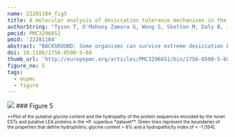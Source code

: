 ```yaml
---
name: 22281184_fig5
title: A molecular analysis of desiccation tolerance mechanisms in the anhydrobiotic nematode Panagrolaimus superbus using expressed sequenced tags.
authorString: "Tyson T, O'Mahony Zamora G, Wong S, Skelton M, Daly B, Jones JT, Mulvihill ED, Elsworth B, Phillips M, Blaxter M, Burnell AM."
pmcid: PMC3296651
pmid: '22281184'
abstract: "BACKGROUND: Some organisms can survive extreme desiccation by entering into a state of suspended animation known as anhydrobiosis. Panagrolaimus superbus is a free-living anhydrobiotic nematode that can survive rapid environmental desiccation. The mechanisms that P. superbus uses to combat the potentially lethal effects of cellular dehydration may include the constitutive and inducible expression of protective molecules, along with behavioural and/or morphological adaptations that slow the rate of cellular water loss. In addition, inducible repair and revival programmes may also be required for successful rehydration and recovery from anhydrobiosis. RESULTS: To identify constitutively expressed candidate anhydrobiotic genes we obtained 9,216 ESTs from an unstressed mixed stage population of P. superbus. We derived 4,009 unigenes from these ESTs. These unigene annotations and sequences can be accessed at http://www.nematodes.org/nembase4/species_info.php?species=PSC. We manually annotated a set of 187 constitutively expressed candidate anhydrobiotic genes from P. superbus. Notable among those is a putative lineage expansion of the lea (late embryogenesis abundant) gene family. The most abundantly expressed sequence was a member of the nematode specific sxp/ral-2 family that is highly expressed in parasitic nematodes and secreted onto the surface of the nematodes' cuticles. There were 2,059 novel unigenes (51.7% of the total), 149 of which are predicted to encode intrinsically disordered proteins lacking a fixed tertiary structure. One unigene may encode an exo-β-1,3-glucanase (GHF5 family), most similar to a sequence from Phytophthora infestans. GHF5 enzymes have been reported from several species of plant parasitic nematodes, with horizontal gene transfer (HGT) from bacteria proposed to explain their evolutionary origin. This P. superbus sequence represents another possible HGT event within the Nematoda. The expression of five of the 19 putative stress response genes tested was upregulated in response to desiccation. These were the antioxidants glutathione peroxidase, dj-1 and 1-Cys peroxiredoxin, an shsp sequence and an lea gene. CONCLUSIONS: P. superbus appears to utilise a strategy of combined constitutive and inducible gene expression in preparation for entry into anhydrobiosis. The apparent lineage expansion of lea genes, together with their constitutive and inducible expression, suggests that LEA3 proteins are important components of the anhydrobiotic protection repertoire of P. superbus."
doi: 10.1186/1756-0500-5-68
thumb_url: 'http://europepmc.org/articles/PMC3296651/bin/1756-0500-5-68-5.gif'
figure_no: 5
tags:
  - eupmc
  - figure
---
```

<img src='http://europepmc.org/articles/PMC3296651/bin/1756-0500-5-68-5.jpg' style='max-height: 300px'>
### Figure 5
<p style='font-size: 10px;'>**Plot of the putative glycine content and the hydropathy of the protein sequences encoded by the novel ESTs and putative LEA proteins in the *P. superbus *dataset**. Green lines represent the boundaries of the properties that define hydrophilins; glycine content &gt; 6% and a hydropathicity index of &lt; -1 [<xref ref-type="bibr" rid="B154">154</xref>].</p>